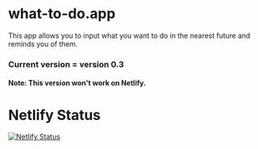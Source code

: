 # what-to-do.app

This app allows you to input what you want to do in the nearest future and reminds you of them.

### Current version = version 0.3

#### Note: This version won't work on Netlify.

# Netlify Status

[![Netlify Status](https://api.netlify.com/api/v1/badges/1a347dd8-dc1a-4f66-896f-a6cedf37cd02/deploy-status)](https://app.netlify.com/sites/santorz-todo/deploys)
